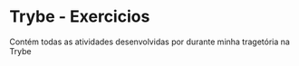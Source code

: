 # Trybe - Exercicios

Contém todas as atividades desenvolvidas por durante minha tragetória na Trybe